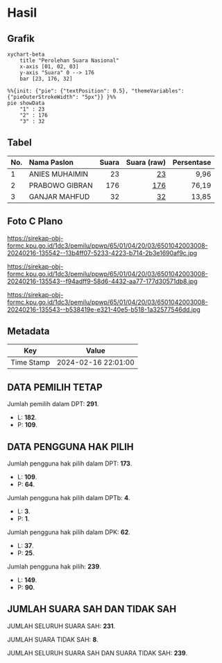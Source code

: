 # Hasil

## Grafik

```mermaid
xychart-beta
    title "Perolehan Suara Nasional"
    x-axis [01, 02, 03]
    y-axis "Suara" 0 --> 176
    bar [23, 176, 32]
```

```mermaid
%%{init: {"pie": {"textPosition": 0.5}, "themeVariables": {"pieOuterStrokeWidth": "5px"}} }%%
pie showData
    "1" : 23
    "2" : 176
    "3" : 32
```

## Tabel

| No. | Nama Paslon    | Suara | Suara (raw) | Persentase |
|:--- |:-------------- | -----:| -----------:| ----------:|
| 1   | ANIES MUHAIMIN | 23    | [23][p-1]   | 9,96       |
| 2   | PRABOWO GIBRAN | 176   | [176][p-2]  | 76,19      |
| 3   | GANJAR MAHFUD  | 32    | [32][p-3]   | 13,85      |


[p-1]: https://github.com/gigit-pemilu/pemilu-2024/blob/main/pilpres/hitung-suara/sub/65-kalimantan-utara/sub/01-bulungan/sub/04-tanjung-palas-timur/sub/2003-sajau/sub/008-tps/sub/paslon-1.txt
[p-2]: https://github.com/gigit-pemilu/pemilu-2024/blob/main/pilpres/hitung-suara/sub/65-kalimantan-utara/sub/01-bulungan/sub/04-tanjung-palas-timur/sub/2003-sajau/sub/008-tps/sub/paslon-2.txt
[p-3]: https://github.com/gigit-pemilu/pemilu-2024/blob/main/pilpres/hitung-suara/sub/65-kalimantan-utara/sub/01-bulungan/sub/04-tanjung-palas-timur/sub/2003-sajau/sub/008-tps/sub/paslon-3.txt

## Foto C Plano

https://sirekap-obj-formc.kpu.go.id/1dc3/pemilu/ppwp/65/01/04/20/03/6501042003008-20240216-135542--13b4ff07-5233-4223-b714-2b3e1690af9c.jpg

https://sirekap-obj-formc.kpu.go.id/1dc3/pemilu/ppwp/65/01/04/20/03/6501042003008-20240216-135543--f94adff9-58d6-4432-aa77-177d30571db8.jpg

https://sirekap-obj-formc.kpu.go.id/1dc3/pemilu/ppwp/65/01/04/20/03/6501042003008-20240216-135543--b538419e-e321-40e5-b518-1a32577546dd.jpg


## Metadata

| Key        | Value               |
| ---------- | ------------------- |
| Time Stamp | 2024-02-16 22:01:00 |


## DATA PEMILIH TETAP

Jumlah pemilih dalam DPT: **291**.
 * L: **182**.
 * P: **109**.

## DATA PENGGUNA HAK PILIH

Jumlah pengguna hak pilih dalam DPT: **173**.
 * L: **109**.
 * P: **64**.

Jumlah pengguna hak pilih dalam DPTb: **4**.
 * L: **3**.
 * P: **1**.

Jumlah pengguna hak pilih dalam DPK: **62**.
 * L: **37**.
 * P: **25**.

Jumlah pengguna hak pilih: **239**.
 * L: **149**.
 * P: **90**.

## JUMLAH SUARA SAH DAN TIDAK SAH

JUMLAH SELURUH SUARA SAH: **231**.

JUMLAH SUARA TIDAK SAH: **8**.

JUMLAH SELURUH SUARA SAH DAN SUARA TIDAK SAH: **239**.


